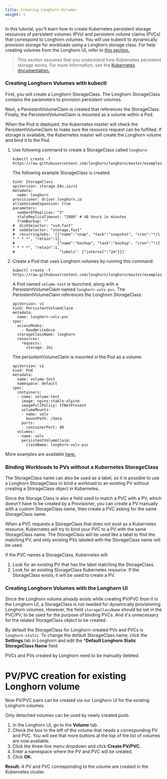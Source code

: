 ```yaml
---
title: Creating Longhorn Volumes
weight: 1
---
```


In this tutorial, you'll learn how to create Kubernetes persistent storage resources of persistent volumes (PVs) and persistent volume claims (PVCs) that correspond to Longhorn volumes. You will use kubectl to dynamically provision storage for workloads using a Longhorn storage class. For help creating volumes from the Longhorn UI, refer to [this section.](#creating-longhorn-volumes-with-the-longhorn-ui)

> This section assumes that you understand how Kubernetes persistent storage works. For more information, see the [Kubernetes documentation.](https://kubernetes.io/docs/concepts/storage/persistent-volumes/)

### Creating Longhorn Volumes with kubectl

First, you will create a Longhorn StorageClass. The Longhorn StorageClass contains the parameters to provision persistent volumes.

Next, a PersistentVolumeClaim is created that references the StorageClass. Finally, the PersistentVolumeClaim is mounted as a volume within a Pod.

When the Pod is deployed, the Kubernetes master will check the PersistentVolumeClaim to make sure the resource request can be fulfilled. If storage is available, the Kubernetes master will create the Longhorn volume and bind it to the Pod.

1. Use following command to create a StorageClass called `longhorn`:

    ```
    kubectl create -f https://raw.githubusercontent.com/longhorn/longhorn/master/examples/storageclass.yaml
    ```

    The following example StorageClass is created:

    ```
    kind: StorageClass
    apiVersion: storage.k8s.io/v1
    metadata:
      name: longhorn
    provisioner: driver.longhorn.io
    allowVolumeExpansion: true
    parameters:
      numberOfReplicas: "3"
      staleReplicaTimeout: "2880" # 48 hours in minutes
      fromBackup: ""
    #  diskSelector: "ssd,fast"
    #  nodeSelector: "storage,fast"
    #  recurringJobs: '[{"name":"snap", "task":"snapshot", "cron":"*/1 * * * *", "retain":1},
    #                   {"name":"backup", "task":"backup", "cron":"*/2 * * * *", "retain":1,
    #                    "labels": {"interval":"2m"}}]'
    ```

2. Create a Pod that uses Longhorn volumes by running this command:

    ```
    kubectl create -f https://raw.githubusercontent.com/longhorn/longhorn/master/examples/pod_with_pvc.yaml
    ```

    A Pod named `volume-test` is launched, along with a PersistentVolumeClaim named `longhorn-volv-pvc`. The PersistentVolumeClaim references the Longhorn StorageClass:

    ```
    apiVersion: v1
    kind: PersistentVolumeClaim
    metadata:
      name: longhorn-volv-pvc
    spec:
      accessModes:
        - ReadWriteOnce
      storageClassName: longhorn
      resources:
        requests:
          storage: 2Gi
    ```

    The persistentVolumeClaim is mounted in the Pod as a volume:

    ```
    apiVersion: v1
    kind: Pod
    metadata:
      name: volume-test
      namespace: default
    spec:
      containers:
      - name: volume-test
        image: nginx:stable-alpine
        imagePullPolicy: IfNotPresent
        volumeMounts:
        - name: volv
          mountPath: /data
        ports:
        - containerPort: 80
      volumes:
      - name: volv
        persistentVolumeClaim:
          claimName: longhorn-volv-pvc
    ```
More examples are available [here.](../../references/examples)

### Binding Workloads to PVs without a Kubernetes StorageClass

The StorageClass name can also be used as a label, so it is possible to use a Longhorn StorageClass to bind a workload to an existing PV without creating a StorageClass object in Kubernetes.

Since the Storage Class is also a field used to match a PVC with a PV, which doesn't have to be created by a Provisioner, you can create a PV manually with a custom StorageClass name, then create a PVC asking for the same StorageClass name.

When a PVC requests a StorageClass that does not exist as a Kubernetes resource, Kubernetes will try to bind your PVC to a PV with the same StorageClass name. The StorageClass will be used like a label to find the matching PV, and only existing PVs labeled with the StorageClass name will be used.

If the PVC names a StorageClass, Kubernetes will:

1. Look for an existing PV that has the label matching the StorageClass.
2. Look for an existing StorageClass Kubernetes resource. If the StorageClass exists, it will be used to create a PV.

### Creating Longhorn Volumes with the Longhorn UI

Since the Longhorn volume already exists while creating PV/PVC from it in the Longhorn UI, a StorageClass is not needed for dynamically provisioning Longhorn volumes. However, the field `storageClassName` should be set in the PVC/PV, to be used for the purpose of binding PVCs. And it's unnecessary for the related StorageClass object to be created.

By default the StorageClass for Longhorn-created PVs and PVCs is `longhorn-static`. To change the default StorageClass name, click the **Settings** tab in Longhorn and edit the ***Default Longhorn Static StorageClass Name** field.

PVCs and PVs created by Longhorn need to be manually deleted.

# PV/PVC creation for existing Longhorn volume
Now PV/PVC pairs can be created via our Longhorn UI for the existing Longhorn volumes.

Only detached volumes can be used by newly created pods.

1. In the Longhorn UI, go to the **Volume** tab.
2. Check the box to the left of the volume that needs a corresponding PV and PVC. You will see that more buttons at the top of the list of volumes are now available.
3. Click the three-line menu dropdown and click **Create PV/PVC.**
4. Enter a namespace where the PV and PVC will be created.
5. Click **OK.**

**Result:** A PV and PVC corresponding to the volume are created in the Kubernetes cluster.